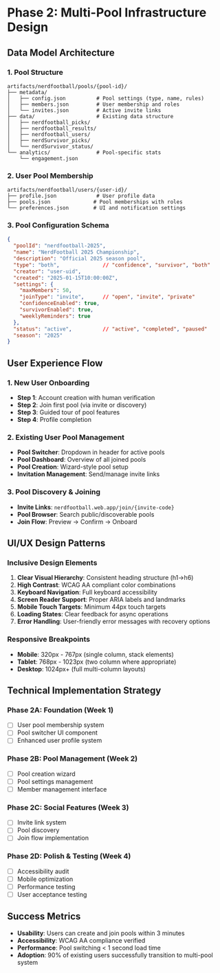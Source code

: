# Phase 2: Multi-Pool Infrastructure Design

## Data Model Architecture

### 1. Pool Structure
```
artifacts/nerdfootball/pools/{pool-id}/
├── metadata/
│   ├── config.json          # Pool settings (type, name, rules)
│   ├── members.json         # User membership and roles  
│   └── invites.json         # Active invite links
├── data/                    # Existing data structure
│   ├── nerdfootball_picks/
│   ├── nerdfootball_results/
│   ├── nerdfootball_users/
│   ├── nerdSurvivor_picks/
│   └── nerdSurvivor_status/
└── analytics/               # Pool-specific stats
    └── engagement.json
```

### 2. User Pool Membership
```
artifacts/nerdfootball/users/{user-id}/
├── profile.json             # User profile data
├── pools.json              # Pool memberships with roles
└── preferences.json        # UI and notification settings
```

### 3. Pool Configuration Schema
```json
{
  "poolId": "nerdfootball-2025",
  "name": "NerdFootball 2025 Championship", 
  "description": "Official 2025 season pool",
  "type": "both",              // "confidence", "survivor", "both"
  "creator": "user-uid",
  "created": "2025-01-15T10:00:00Z",
  "settings": {
    "maxMembers": 50,
    "joinType": "invite",      // "open", "invite", "private"
    "confidenceEnabled": true,
    "survivorEnabled": true,
    "weeklyReminders": true
  },
  "status": "active",          // "active", "completed", "paused"
  "season": "2025"
}
```

## User Experience Flow

### 1. New User Onboarding
- **Step 1**: Account creation with human verification
- **Step 2**: Join first pool (via invite or discovery)
- **Step 3**: Guided tour of pool features
- **Step 4**: Profile completion

### 2. Existing User Pool Management
- **Pool Switcher**: Dropdown in header for active pools
- **Pool Dashboard**: Overview of all joined pools
- **Pool Creation**: Wizard-style pool setup
- **Invitation Management**: Send/manage invite links

### 3. Pool Discovery & Joining
- **Invite Links**: `nerdfootball.web.app/join/{invite-code}`
- **Pool Browser**: Search public/discoverable pools
- **Join Flow**: Preview → Confirm → Onboard

## UI/UX Design Patterns

### Inclusive Design Elements
1. **Clear Visual Hierarchy**: Consistent heading structure (h1→h6)
2. **High Contrast**: WCAG AA compliant color combinations
3. **Keyboard Navigation**: Full keyboard accessibility
4. **Screen Reader Support**: Proper ARIA labels and landmarks
5. **Mobile Touch Targets**: Minimum 44px touch targets
6. **Loading States**: Clear feedback for async operations
7. **Error Handling**: User-friendly error messages with recovery options

### Responsive Breakpoints
- **Mobile**: 320px - 767px (single column, stack elements)
- **Tablet**: 768px - 1023px (two column where appropriate)
- **Desktop**: 1024px+ (full multi-column layouts)

## Technical Implementation Strategy

### Phase 2A: Foundation (Week 1)
- [ ] User pool membership system
- [ ] Pool switcher UI component
- [ ] Enhanced user profile system

### Phase 2B: Pool Management (Week 2)
- [ ] Pool creation wizard
- [ ] Pool settings management
- [ ] Member management interface

### Phase 2C: Social Features (Week 3)
- [ ] Invite link system
- [ ] Pool discovery
- [ ] Join flow implementation

### Phase 2D: Polish & Testing (Week 4)
- [ ] Accessibility audit
- [ ] Mobile optimization
- [ ] Performance testing
- [ ] User acceptance testing

## Success Metrics
- **Usability**: Users can create and join pools within 3 minutes
- **Accessibility**: WCAG AA compliance verified
- **Performance**: Pool switching < 1 second load time
- **Adoption**: 90% of existing users successfully transition to multi-pool system